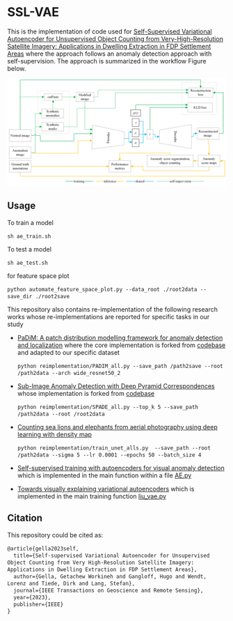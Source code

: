 # SSL-VAE
This is the implementation of code used for [Self-Supervised Variational Autoencoder for Unsupervised Object Counting from Very-High-Resolution Satellite Imagery: Applications in Dwelling Extraction in FDP Settlement Areas](https://doi.org/10.1109/TGRS.2023.3345179) where the approach follows an anomaly detection approach with self-supervision. The approach is summarized in the workflow Figure below.

![workflow](ssvae_workflow.png)

## Usage

To train a model
```
sh ae_train.sh
```

To test a model
```
sh ae_test.sh 
```

for feature space plot 
```
python automate_feature_space_plot.py --data_root ./root2data --save_dir ./root2save
```

This repository also contains re-implementation of the following research works whose re-implementations are reported for specific tasks in our study
- [PaDiM: A patch distribution modelling framework for anomaly detection and localization](https://doi.org/10.1007/978-3-030-68799-1_35) where the core implementation is forked from [codebase](https://github.com/xiahaifeng1995/PaDiM-Anomaly-Detection-Localization-master/tree/main) and adapted to our specific dataset
  ```
  python reimplementation/PADIM_all.py --save_path /path2save --root /path2data --arch wide_resnet50_2
  ```
- [Sub-Image Anomaly Detection with Deep Pyramid Correspondences](https://arxiv.org/pdf/2005.02357) whose implementation is forked from [codebase](https://github.com/byungjae89/SPADE-pytorch/tree/master)
  ```
  python reimplementation/SPADE_all.py --top_k 5 --save_path /path2data --root /root2data
  ```
- [Counting sea lions and elephants from aerial photography using deep learning with density map](https://doi.org/10.1186/s40317-021-00247-x)
  
  ```
  python reimplementation/train_unet_alls.py  --save_path --root /path2data --sigma 5 --lr 0.0001 --epochs 50 --batch_size 4
  ```
- [Self-supervised training with autoencoders for visual anomaly detection](https://arxiv.org/abs/2206.11723) which is implemented in the main function within a file [AE.py](https://github.com/getch-geohum/SSL-VAE/blob/master/AE.py)
- [Towards visually explaining variational autoencoders](https://openaccess.thecvf.com/content_CVPR_2020/papers/Liu_Towards_Visually_Explaining_Variational_Autoencoders_CVPR_2020_paper.pdf) which is implemented in the main training function [liu_vae.py](https://github.com/getch-geohum/SSL-VAE/blob/master/liu_vae.py)

## Citation
This repository could be cited as:
```
@article{gella2023self,
  title={Self-supervised Variational Autoencoder for Unsupervised Object Counting from Very High-Resolution Satellite Imagery: Applications in Dwelling Extraction in FDP Settlement Areas},
  author={Gella, Getachew Workineh and Gangloff, Hugo and Wendt, Lorenz and Tiede, Dirk and Lang, Stefan},
  journal={IEEE Transactions on Geoscience and Remote Sensing},
  year={2023},
  publisher={IEEE}
}
```

